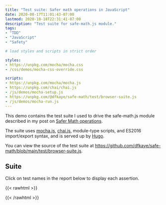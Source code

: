 ```yaml
---
title: "Test suite: Safer math operations in JavaScript"
date: 2020-08-17T11:01:43-07:00
lastmod: 2020-10-18T22:31:41-07:00
description: "Test suite for safe-math.js module."
tags:
- "TDD"
- "JavaScript"
- "Safety"

# load styles and scripts in strict order

styles: 
- https://unpkg.com/mocha/mocha.css
- /css/demos/mocha-css-override.css

scripts: 
- https://unpkg.com/mocha/mocha.js
- https://unpkg.com/chai/chai.js
- /js/demos/mocha-setup.js
- https://unpkg.com/@dfkaye/safe-math/test/browser-suite.js
- /js/demos/mocha-run.js
---
```


This demo contains the test suite I used to drive the safe-math.js module described in my post on [Safer Math operations](/posts/2020/08/17/safer-math-operations-in-javascript-using-tdd/).

The suite uses [mocha.js](https://mochajs.org/), [chai.js](https://www.chaijs.com/), module-type scripts, and ES2016 import/export syntax, and is served up by [Hugo](https://gohugo.io).

You can view the source of the test suite at https://github.com/dfkaye/safe-math/blob/main/test/browser-suite.js.

## Suite

Click on test names in the report below to display each assertion.

{{< rawhtml >}}
<div id="fixture"></div>
<div id="mocha"></div>
{{< /rawhtml >}}
